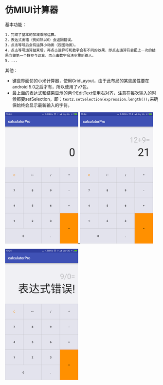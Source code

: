 仿MIUI计算器
===========

基本功能：

	1，完成了基本的加减乘除运算。
	2，表达式出错（例如除以0）会返回错误。
	3，点击等号后会有运算小动画（视图动画）。
	4，点击等号运算结束后，再点击运算符和数字会有不同的效果，即点击运算符会把上一次的结果当做第一个数参与运算，而点击数字会清空重新输入。
	5，...
	
	
其他：

* 键盘界面仿的小米计算器，使用GridLayout，由于此布局的某些属性要在android 5.0之后才有，所以使用了v7包。
* 最上面的表达式和结果显示的两个EditText使用右对齐，注意在每次输入的时候都要setSelection，即：`text2.setSelection(expression.length());`来确保始终会显示最新输入的字符。 


<img src="./screenshot/simple1.png" width = "240" height = "430" alt="simple" align=left />

_<img src="./screenshot/simple2.png" width = "240" height = "430" alt="simple2" />

      
      
<img src="./screenshot/simple3.png" width = "240" height = "430" alt="simple2" />



